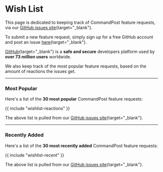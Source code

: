 # Wish List

This page is dedicated to keeping track of CommandPost feature requests, via our [GitHub issues site](https://github.com/CommandPost/CommandPost/issues){target="_blank"}.

To submit a new feature request, simply sign up for a free GitHub account and post an issue [here](https://github.com/CommandPost/CommandPost/issues){target="_blank"}.

[GitHub](https://github.com){target="_blank"} is a **safe and secure** developers platform used by **over 73 million users** worldwide.

We also keep track of the most popular feature requests, based on the amount of reactions the issues get.

---

### Most Popular

Here's a list of the **30 most popular** CommandPost feature requests:

{{ include "wishlist-reactions" }}

The above list is pulled from our [GitHub issues site](https://github.com/CommandPost/CommandPost/issues){target="_blank"}.

---

### Recently Added

Here's a list of the **30 most recently added** CommandPost feature requests:

{{ include "wishlist-recent" }}

The above list is pulled from our [GitHub issues site](https://github.com/CommandPost/CommandPost/issues){target="_blank"}.

